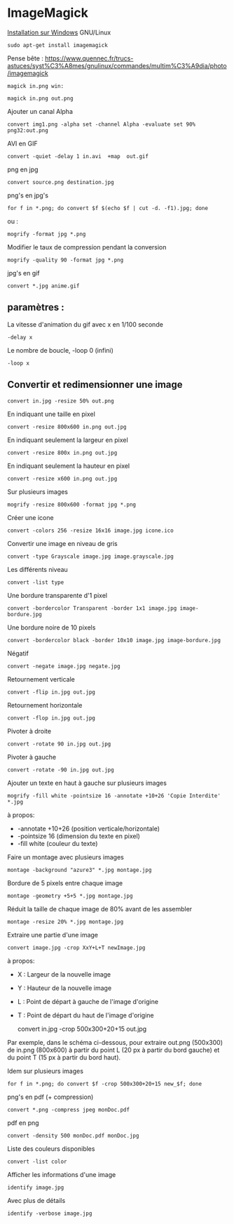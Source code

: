 # ImageMagick

[Installation sur Windows](https://imagemagick.org/script/download.php#windows)
GNU/Linux

	sudo apt-get install imagemagick

Pense bête : 
	https://www.quennec.fr/trucs-astuces/syst%C3%A8mes/gnulinux/commandes/multim%C3%A9dia/photo/imagemagick


	magick in.png win:

	magick in.png out.png

Ajouter un canal Alpha

	convert img1.png -alpha set -channel Alpha -evaluate set 90% png32:out.png
	
AVI en GIF

	convert -quiet -delay 1 in.avi  +map  out.gif
	
png en jpg

	convert source.png destination.jpg

png's en jpg's

	for f in *.png; do convert $f $(echo $f | cut -d. -f1).jpg; done
	
ou :

	mogrify -format jpg *.png

Modifier le taux de compression pendant la conversion 

	mogrify -quality 90 -format jpg *.png

jpg's en gif

	convert *.jpg anime.gif

## paramètres :

La vitesse d'animation du gif avec x en 1/100 seconde

	-delay x

Le nombre de boucle, -loop 0 (infini)

	-loop x

## Convertir et redimensionner une image

	convert in.jpg -resize 50% out.png

En indiquant une taille en pixel

	convert -resize 800x600 in.png out.jpg

En indiquant seulement la largeur en pixel

	convert -resize 800x in.png out.jpg

En indiquant seulement la hauteur en pixel

	convert -resize x600 in.png out.jpg

Sur plusieurs images

	mogrify -resize 800x600 -format jpg *.png

Créer une icone

	convert -colors 256 -resize 16x16 image.jpg icone.ico

Convertir une image en niveau de gris

	convert -type Grayscale image.jpg image.grayscale.jpg
	
Les différents niveau

	convert -list type

Une bordure transparente d'1 pixel

	convert -bordercolor Transparent -border 1x1 image.jpg image-bordure.jpg

Une bordure noire de 10 pixels

	convert -bordercolor black -border 10x10 image.jpg image-bordure.jpg

Négatif

	convert -negate image.jpg negate.jpg

Retournement verticale

	convert -flip in.jpg out.jpg

Retournement horizontale

	convert -flop in.jpg out.jpg

Pivoter à droite

	convert -rotate 90 in.jpg out.jpg
	
Pivoter à gauche

	convert -rotate -90 in.jpg out.jpg

Ajouter un texte en haut à gauche sur plusieurs images

	mogrify -fill white -pointsize 16 -annotate +10+26 'Copie Interdite' *.jpg

à propos:
* -annotate +10+26 (position verticale/horizontale)
* -pointsize 16 (dimension du texte en pixel)
* -fill white (couleur du texte)

Faire un montage avec plusieurs images

	montage -background "azure3" *.jpg montage.jpg
	
Bordure de 5 pixels entre chaque image

	montage -geometry +5+5 *.jpg montage.jpg
	
Réduit la taille de chaque image de 80% avant de les assembler

	montage -resize 20% *.jpg montage.jpg
	
Extraire une partie d'une image

	convert image.jpg -crop XxY+L+T newImage.jpg

à propos:
* X : Largeur de la nouvelle image
* Y : Hauteur de la nouvelle image
* L : Point de départ à gauche de l'image d'origine
* T : Point de départ du haut de l'image d'origine
	
	convert in.jpg -crop 500x300+20+15 out.jpg

Par exemple, dans le schéma ci-dessous, pour extraire out.png (500x300) de in.png (800x600) à partir du point L (20 px à partir du bord gauche) et du point T (15 px à partir du bord haut).

Idem sur plusieurs images

	for f in *.png; do convert $f -crop 500x300+20+15 new_$f; done

png's en pdf (+ compression)

	convert *.png -compress jpeg monDoc.pdf

pdf en png

	convert -density 500 monDoc.pdf monDoc.jpg

Liste des couleurs disponibles

	convert -list color

Afficher les informations d'une image

	identify image.jpg

Avec plus de détails

	identify -verbose image.jpg
